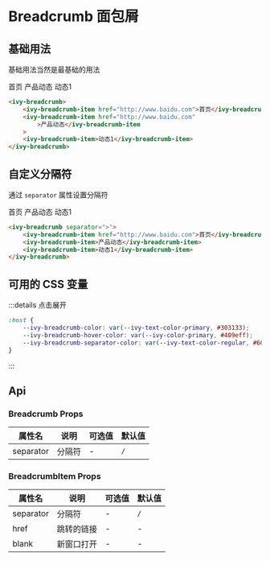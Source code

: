 # Breadcrumb 面包屑

## 基础用法

基础用法当然是最基础的用法

<ivy-breadcrumb>
    <ivy-breadcrumb-item href="http://www.baidu.com">首页</ivy-breadcrumb-item>
    <ivy-breadcrumb-item href="http://www.baidu.com">产品动态</ivy-breadcrumb-item>
    <ivy-breadcrumb-item>动态1</ivy-breadcrumb-item>
</ivy-breadcrumb>

```html
<ivy-breadcrumb>
    <ivy-breadcrumb-item href="http://www.baidu.com">首页</ivy-breadcrumb-item>
    <ivy-breadcrumb-item href="http://www.baidu.com"
        >产品动态</ivy-breadcrumb-item
    >
    <ivy-breadcrumb-item>动态1</ivy-breadcrumb-item>
</ivy-breadcrumb>
```

## 自定义分隔符

通过 `separator` 属性设置分隔符

<ivy-breadcrumb separator=">">
    <ivy-breadcrumb-item href="http://www.baidu.com">首页</ivy-breadcrumb-item>
    <ivy-breadcrumb-item>产品动态</ivy-breadcrumb-item>
    <ivy-breadcrumb-item>动态1</ivy-breadcrumb-item>
</ivy-breadcrumb>

```html
<ivy-breadcrumb separator=">">
    <ivy-breadcrumb-item href="http://www.baidu.com">首页</ivy-breadcrumb-item>
    <ivy-breadcrumb-item>产品动态</ivy-breadcrumb-item>
    <ivy-breadcrumb-item>动态1</ivy-breadcrumb-item>
</ivy-breadcrumb>
```

## 可用的 CSS 变量

:::details 点击展开

```css
:host {
    --ivy-breadcrumb-color: var(--ivy-text-color-primary, #303133);
    --ivy-breadcrumb-hover-color: var(--ivy-color-primary, #409eff);
    --ivy-breadcrumb-separator-color: var(--ivy-text-color-regular, #606266);
}
```

:::

<!-- 增加注释，否则页面显示不完整 -->

## Api

### Breadcrumb Props

| 属性名    | 说明   | 可选值 | 默认值 |
| --------- | ------ | ------ | ------ |
| separator | 分隔符 | -      | `/`    |

### BreadcrumbItem Props

| 属性名    | 说明       | 可选值 | 默认值 |
| --------- | ---------- | ------ | ------ |
| separator | 分隔符     | -      | `/`    |
| href      | 跳转的链接 | -      | -      |
| blank     | 新窗口打开 | -      | -      |
